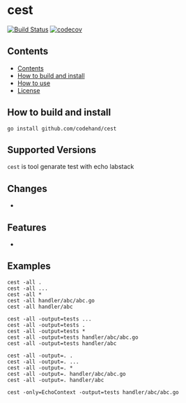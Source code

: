 # cest
[![Build Status](https://travis-ci.com/codehand/cest.svg?token=xSfYAJ5sB8Z6maxH16Mj&branch=master)](https://travis-ci.com/codehand/cest)
[![codecov](https://codecov.io/gh/codehand/cest/branch/master/graph/badge.svg)](https://codecov.io/gh/codehand/cest)
## Contents

* [Contents](#contents)
* [How to build and install](#how-to-build-and-install)
* [How to use](#how-to-use)
* [License](#license)

## How to build and install

    go install github.com/codehand/cest
    
## Supported Versions

`cest` is tool genarate test with echo labstack 


## Changes
* 

## Features
* 

## Examples

    cest -all .
    cest -all ...
    cest -all *
    cest -all handler/abc/abc.go
    cest -all handler/abc

    cest -all -output=tests ...
    cest -all -output=tests .
    cest -all -output=tests *
    cest -all -output=tests handler/abc/abc.go
    cest -all -output=tests handler/abc

    cest -all -output=. .
    cest -all -output=. ...
    cest -all -output=. *
    cest -all -output=. handler/abc/abc.go
    cest -all -output=. handler/abc

    cest -only=EchoContext -output=tests handler/abc/abc.go
    